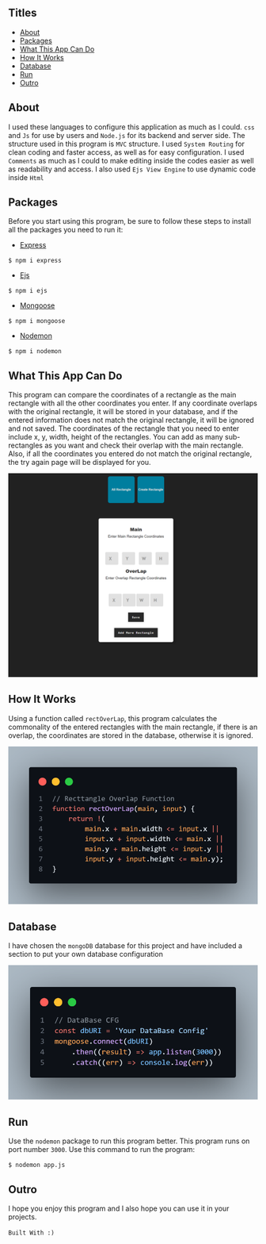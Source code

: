 ## Titles

- [About](#about)
- [Packages](#packages)
- [What This App Can Do](#what-this-app-can-do)
- [How It Works](#how-it-works)
- [Database](#database)
- [Run](#run)
- [Outro](#outro)




## About

I used these languages ​​to configure this application as much as I could.
`css` and `Js` for use by users and `Node.js` for its backend and server side. 
The structure used in this program is `MVC` structure.
I used `System Routing` for clean coding and faster access, as well as for easy configuration.
I used `Comments` as much as I could to make editing inside the codes easier as well as readability and access.
I also used `Ejs View Engine` to use dynamic code inside `Html`


## Packages

Before you start using this program, be sure to follow these steps to install all the packages you need to run it:


+ [Express](https://www.npmjs.com/package/express)
```
$ npm i express
```
+ [Ejs](https://www.npmjs.com/package/ejs)
```
$ npm i ejs
```
+ [Mongoose](https://www.npmjs.com/package/mongoose)
```
$ npm i mongoose
```
+ [Nodemon](https://www.npmjs.com/package/nodemon)
```
$ npm i nodemon
```

 


## What This App Can Do

This program can compare the coordinates of a rectangle as the main rectangle with all the other coordinates you enter.
If any coordinate overlaps with the original rectangle, it will be stored in your database, and if the entered information does not match the original rectangle, it will be ignored and not saved.
The coordinates of the rectangle that you need to enter include x, y, width, height of the rectangles. 
You can add as many sub-rectangles as you want and check their overlap with the main rectangle.
Also, if all the coordinates you entered do not match the original rectangle, the try again page will be displayed for you.


![image](image.png)


## How It Works
Using a function called `rectOverLap`, this program calculates the commonality of the entered rectangles with the main rectangle, if there is an overlap, the coordinates are stored in the database, otherwise it is ignored.

![image](overlap.png)

## Database
I have chosen the `mongoDB` database for this project and have included a section to put your own database configuration

![cfg](database.png)



## Run

Use the `nodemon` package to run this program better.
This program runs on port number `3000`.
Use this command to run the program:
```
$ nodemon app.js
```


## Outro
I hope you enjoy this program and I also hope you can use it in your projects.


`Built With :)`
